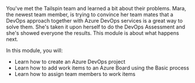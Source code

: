 <!-- TODO: Change tiles/file names to match the revised text. -->

<!-- TODO: This modules is missing a lot of knowledge needed. Let's discuss. -->

You've met the Tailspin team and learned a bit about their problems. Mara, the newest team member, is trying to convince her team mates that a DevOps approach together with Azure DevOps services is a great way to solve them. She's taken it upon herself to do the DevOps Assessment and she's showed everyone the results. This module is about what happens next.

In this module, you will:

- Learn how to create an Azure DevOps project
- Learn how to add work items to an Azure Board using the Basic process
- Learn how to assign team members to work items